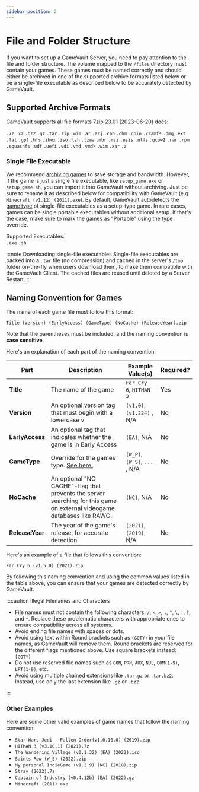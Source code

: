 ```yaml
---
sidebar_position: 2
---
```


# File and Folder Structure

If you want to set up a GameVault Server, you need to pay attention to the file and folder structure.
The volume mapped to the `/files` directory must contain your games. These games must be named correctly and should either be archived in one of the supported archive formats listed below or be a single-file executable as described below to be accurately detected by GameVault.

## Supported Archive Formats

GameVault supports all file formats 7zip 23.01 (2023-06-20) does:

`.7z` `.xz` `.bz2` `.gz` `.tar` `.zip` `.wim` `.ar` `.arj` `.cab` `.chm` `.cpio` `.cramfs` `.dmg` `.ext` `.fat` `.gpt` `.hfs` `.ihex` `.iso` `.lzh` `.lzma` `.mbr` `.msi` `.nsis` `.ntfs` `.qcow2` `.rar` `.rpm` `.squashfs` `.udf` `.uefi` `.vdi` `.vhd` `.vmdk` `.wim` `.xar` `.z`

### Single File Executable

We recommend [archiving games](#supported-archive-formats) to save storage and bandwidth. However, if the game is just a single file executable, like `setup_game.exe` or `setup_game.sh`, you can import it into GameVault without archiving. Just be sure to rename it as described below for compatibility with GameVault (e.g. `Minecraft (v1.12) (2011).exe`). By default, GameVault autodetects the [game type](game-types.md) of single-file executables as a setup-type game. In rare cases, games can be single portable executables without additional setup. If that's the case, make sure to mark the games as "Portable" using the type override.

Supported Executables:  
`.exe` `.sh`

:::note Downloading single-file executables
Single-file executables are packed into a `.tar` file (no compression) and cached in the server's `/tmp` folder on-the-fly when users download them, to make them compatible with the GameVault Client. The cached files are reused until deleted by a Server Restart.
:::

## Naming Convention for Games

The name of each game file must follow this format:

`Title (Version) (EarlyAccess) (GameType) (NoCache) (ReleaseYear).zip`

Note that the parentheses must be included, and the naming convention is **case sensitive**.

Here's an explanation of each part of the naming convention:

| Part            | Description                                                                                                             | Example Value(s)              | Required? |
| --------------- | ----------------------------------------------------------------------------------------------------------------------- | ----------------------------- | --------- |
| **Title**       | The name of the game                                                                                                    | `Far Cry 6`, `HITMAN 3`       | Yes       |
| **Version**     | An optional version tag that must begin with a lowercase `v`                                                            | `(v1.0)`, `(v1.224)` , N/A    | No        |
| **EarlyAccess** | An optional tag that indicates whether the game is in Early Access                                                      | `(EA)`, N/A                   | No        |
| **GameType**    | Override for the games type. [See here.](game-types.md)                                                                 | `(W_P)`, `(W_S)`, `...` , N/A | No        |
| **NoCache**     | An optional "NO CACHE"-flag that prevents the server searching for this game on external videogame databases like RAWG. | `(NC)`, N/A                   | No        |
| **ReleaseYear** | The year of the game's release, for accurate detection                                                                  | `(2021)`, `(2019)`, N/A       | No        |

Here's an example of a file that follows this convention:

`Far Cry 6 (v1.5.0) (2021).zip`

By following this naming convention and using the common values listed in the table above, you can ensure that your games are detected correctly by GameVault.

:::caution Illegal Filenames and Characters

- File names must not contain the following characters: `/`, `<`, `>`, `:`, `"`, `\`, `|`, `?`, and `*`. Replace these problematic characters with appropriate ones to ensure compatibility across all systems.
- Avoid ending file names with spaces or dots.
- Avoid using text within Round brackets such as `(GOTY)` in your file names, as GameVault will remove them. Round brackets are reserved for the different flags mentioned above. Use square brackets instead: `[GOTY]`
- Do not use reserved file names such as `CON`, `PRN`, `AUX`, `NUL`, `COM(1-9)`, `LPT(1-9)`, etc.
- Avoid using multiple chained extensions like `.tar.gz` or `.tar.bz2`. Instead, use only the last extension like `.gz` or `.bz2`.

:::

### Other Examples

Here are some other valid examples of game names that follow the naming convention:

- `Star Wars Jedi - Fallen Order(v1.0.10.0) (2019).zip`
- `HITMAN 3 (v3.10.1) (2021).7z`
- `The Wandering Village (v0.1.32) (EA) (2022).iso`
- `Saints Row (W_S) (2022).zip`
- `My personal IndieGame (v1.2.9) (NC) (2018).zip`
- `Stray (2022).7z`
- `Captain of Industry (v0.4.12b) (EA) (2022).gz`
- `Minecraft (2011).exe`
